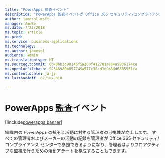 ```yaml
---
title: "PowerApps 監査イベント"
description: "PowerApps 監査イベントが Office 365 セキュリティ/コンプライアンス センターで利用可能になりました"
author: jamesol-msft
manager: AnnBe
ms.date: 7/22/2018
ms.topic: article
ms.prod: 
ms.service: business-applications
ms.technology: 
ms.author: jamesol
audience: Admin
ms.translationtype: HT
ms.sourcegitcommit: 0b40bb3c98145f5a260f412701a884a5936174ce
ms.openlocfilehash: 92548980b857749a977c38cd1d9e8dd6385951fa
ms.contentlocale: ja-jp
ms.lasthandoff: 07/18/2018

---
```

# <a name="powerapps-audit-events"></a>PowerApps 監査イベント

[!include[powerapps banner](../includes/powerapps.md)]




組織内の PowerApps の採用と活動に対する管理者の可視性が向上します。 すべての管理者およびメーカーの活動の記録を管理者が Office 365 セキュリティ/コンプライアンス センターで参照できるようになり、管理者はよりプロアクティブな監視を行うための活動アラートを構成することもできます。

